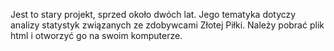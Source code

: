 Jest to stary projekt, sprzed około dwóch lat. Jego tematyka dotyczy analizy statystyk związanych ze zdobywcami Złotej Piłki.
Należy pobrać plik html i otworzyć go na swoim komputerze.
